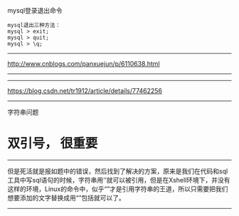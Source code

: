 mysql登录退出命令


    mysql退出三种方法：
    mysql > exit;
    mysql > quit;
    mysql > \q;
    
    
    
    
<hr>


http://www.cnblogs.com/panxuejun/p/6110638.html

<hr>


<hr>


https://blog.csdn.net/tr1912/article/details/77462256

<hr>

字符串问题


# 双引号， 很重要


<hr>



   但是死活就是报如题中的错误，然后找到了解决的方案，原来是我们在代码和sql工具中写sql语句的时候，字符串用‘’就可以被引用，但是在Xshell环境下，并没有这样的环境，Linux的命令中，似乎“”才是引用字符串的王道，所以只需要把我们想要添加的文字替换成用“”包括就可以了。

<hr>




